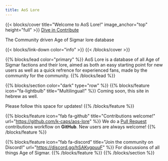 ```yaml
---
title: AoS Lore
---
```


{{< blocks/cover title="Welcome to AoS Lore!" image_anchor="top" height="full" >}}
<a class="btn btn-lg btn-primary me-3 mb-4" href="/docs/">
  Dive in <i class="fas fa-arrow-alt-circle-right ms-2"></i>
</a>
<a class="btn btn-lg btn-secondary me-3 mb-4" href="https://github.com/k-caps/aos-lore">
  Contribute <i class="fab fa-github ms-2 "></i>
</a>
<p class="lead mt-5">The Community driven Age of Sigmar lore database</p>
{{< blocks/link-down color="info" >}}
{{< /blocks/cover >}}


{{% blocks/lead color="primary" %}}
AoS Lore is a database of all Age of Sigmar factions and their lore, aimed as both an easy starting point for new users as well as a quick refrence for experienced fans, made by the community for the community.
{{% /blocks/lead %}}


{{% blocks/section color="dark" type="row" %}}
{{% blocks/feature icon="fa-lightbulb" title="Multilingual!" %}}
Coming soon, this site in hebrew as well.

Please follow this space for updates!
{{% /blocks/feature %}}



{{% blocks/feature icon="fab fa-github" title="Contributions welcome!" url="https://github.com/k-caps/aos-lore" %}}
We do a [Pull Request](https://github.com/k-caps/aos-lore/pulls) contributions workflow on **GitHub**. New users are always welcome!
{{% /blocks/feature %}}


{{% blocks/feature icon="fab fa-discord" title="Join the community on Discord!" url="https://discord.gg/hSAKygpuuF" %}}
For discussions of all things Age of Sigmar.
{{% /blocks/feature %}}
{{% /blocks/section %}}

